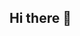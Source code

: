 ## Hi there 👋

<!--
**BhavaniPadakanti/BhavaniPadakanti** is a ✨ _special_ ✨ repository because its `README.md` (this file) appears on your GitHub profile.

Here are some ideas to get you started:

- 🔭 I’m currently working on: Learning Python Full Stack Development
- 🌱 I’m currently learning:   Python,Django,and Frontend frameworks
- 👯 I’m looking to collaborate on: open source project and web development
- 🤔 I’m looking for help with: real-time projects and coding practice
- 💬 Ask me about: python,basic programming,or career guidance
- 📫 How to reach me: padakantibhavani5@gmail.com
- 😄 Pronouns: She/Her
- ⚡ Fun fact:I love solving puzzles and exploring new technologies!

